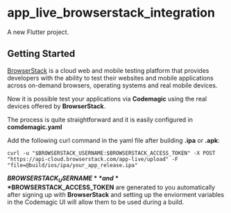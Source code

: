 # app_live_browserstack_integration

A new Flutter project.

## Getting Started

[BrowserStack](https://www.browserstack.com/) is a cloud web and mobile testing platform that provides developers with the ability to test their websites and mobile applications across on-demand browsers, operating systems and real mobile devices. 


Now it is possible test your applications via **Codemagic** using the real devices offered by **BrowserStack**. 

The process is quite straightforward and it is easily configured in **comdemagic.yaml** 

Add the following curl command in the yaml file after building **.ipa** or **.apk**:

```
curl -u "$BROWSERSTACK_USERNAME:$BROWSERSTACK_ACCESS_TOKEN" -X POST "https://api-cloud.browserstack.com/app-live/upload" -F "file=@build/ios/ipa/your_app_release.ipa"
```

**$BROWSERSTACK_USERNAME** and **$BROWSERSTACK_ACCESS_TOKEN** are generated to you automatically after signing up with **BrowserStack** and setting up the enviorment variables in the Codemagic UI will allow them to be used during a build.
